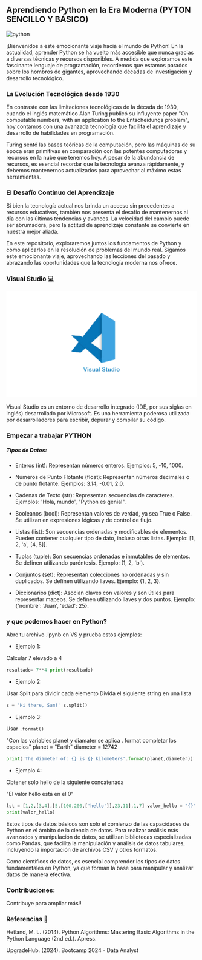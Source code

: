## Aprendiendo Python en la Era Moderna (PYTON SENCILLO Y BÁSICO)

![python](https://github.com/AleDV89/PYTHON_BASIC/blob/main/python.png)

¡Bienvenidos a este emocionante viaje hacia el mundo de Python! En la actualidad, aprender Python se ha vuelto más accesible que nunca gracias a diversas técnicas y recursos disponibles. A medida que exploramos este fascinante lenguaje de programación, recordemos que estamos parados sobre los hombros de gigantes, aprovechando décadas de investigación y desarrollo tecnológico.

### La Evolución Tecnológica desde 1930
En contraste con las limitaciones tecnológicas de la década de 1930, cuando el inglés matemático Alan Turing publicó su influyente paper "On computable numbers, with an application to the Entscheidungs problem", hoy contamos con una avanzada tecnología que facilita el aprendizaje y desarrollo de habilidades en programación.

Turing sentó las bases teóricas de la computación, pero las máquinas de su época eran primitivas en comparación con las potentes computadoras y recursos en la nube que tenemos hoy. A pesar de la abundancia de recursos, es esencial recordar que la tecnología avanza rápidamente, y debemos mantenernos actualizados para aprovechar al máximo estas herramientas.

 ### El Desafío Continuo del Aprendizaje

 Si bien la tecnología actual nos brinda un acceso sin precedentes a recursos educativos, también nos presenta el desafío de mantenernos al día con las últimas tendencias y avances. La velocidad del cambio puede ser abrumadora, pero la actitud de aprendizaje constante se convierte en nuestra mejor aliada.

En este repositorio, exploraremos juntos los fundamentos de Python y cómo aplicarlos en la resolución de problemas del mundo real. Sigamos este emocionante viaje, aprovechando las lecciones del pasado y abrazando las oportunidades que la tecnología moderna nos ofrece.


### Visual Studio 💻


![VS](https://github.com/AleDV89/PYTHON_BASIC/blob/main/visual%20logo.png)


Visual Studio es un entorno de desarrollo integrado (IDE, por sus siglas en inglés) desarrollado por Microsoft. Es una herramienta poderosa utilizada por desarrolladores para escribir, depurar y compilar su código.

### Empezar a trabajar PYTHON

##### Tipos de Datos:

* Enteros (int): Representan números enteros. Ejemplos: 5, -10, 1000.


* Números de Punto Flotante (float): Representan números decimales o de punto flotante. Ejemplos: 3.14, -0.01, 2.0.

* Cadenas de Texto (str): Representan secuencias de caracteres. Ejemplos: 'Hola, mundo', "Python es genial".

* Booleanos (bool): Representan valores de verdad, ya sea True o False. Se utilizan en expresiones lógicas y de control de flujo.

* Listas (list): Son secuencias ordenadas y modificables de elementos. Pueden contener cualquier tipo de dato, incluso otras listas. Ejemplo: [1, 2, 'a', [4, 5]].

* Tuplas (tuple): Son secuencias ordenadas e inmutables de elementos. Se definen utilizando paréntesis. Ejemplo: (1, 2, 'b').

* Conjuntos (set): Representan colecciones no ordenadas y sin duplicados. Se definen utilizando llaves. Ejemplo: {1, 2, 3}.

* Diccionarios (dict): Asocian claves con valores y son útiles para representar mapeos. Se definen utilizando llaves y dos puntos. Ejemplo: {'nombre': 'Juan', 'edad': 25}.

### y que podemos hacer en Python? 

Abre tu archivo .ipynb en VS y prueba estos ejemplos: 

* Ejemplo 1: 

Calcular 7 elevado a 4
```python
resultado= 7**4 print(resultado)
```
 * Ejemplo 2: 

Usar Split para dividir cada elemento
Divida el siguiente string en una lista

```python
s = 'Hi there, Sam!' s.split()
```
* Ejemplo 3:

Usar `.format()`

"Con las variables planet y diamater se aplica . format completar los espacios" planet = "Earth" diameter = 12742 
```python
print('The diameter of: {} is {} kilometers'.format(planet,diameter))
```

* Ejemplo 4:

Obtener solo hello de la siguiente concatenada

"El valor hello está en el 0" 
```python
lst = [1,2,[3,4],[5,[100,200,['hello']],23,11],1,7] valor_hello = "{}".format(lst[3][1][2][0]) 
print(valor_hello)
```



Estos tipos de datos básicos son solo el comienzo de las capacidades de Python en el ámbito de la ciencia de datos. Para realizar análisis más avanzados y manipulación de datos, se utilizan bibliotecas especializadas como Pandas, que facilita la manipulación y análisis de datos tabulares, incluyendo la importación de archivos CSV y otros formatos.

Como científicos de datos, es esencial comprender los tipos de datos fundamentales en Python, ya que forman la base para manipular y analizar datos de manera efectiva.

### Contribuciones: 
Contribuye para ampliar más!!



### Referencias 📝

Hetland, M. L. (2014). Python Algorithms: Mastering Basic Algorithms in the Python Language (2nd ed.). Apress.

UpgradeHub. (2024). Bootcamp 2024 - Data Analyst
